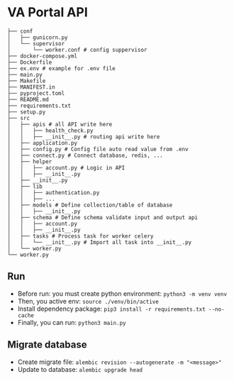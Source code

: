 # VA Portal API
```
├── conf
│   ├── gunicorn.py
│   └── supervisor
│       └── worker.conf # config suppervisor
├── docker-compose.yml
├── Dockerfile
├── ex.env # example for .env file
├── main.py
├── Makefile
├── MANIFEST.in
├── pyproject.toml
├── README.md
├── requirements.txt
├── setup.py
├── src
│   ├── apis # all API write here
│   │   ├── health_check.py
│   │   ├── __init__.py # routing api write here
│   ├── application.py
│   ├── config.py # Config file auto read value from .env
│   ├── connect.py # Connect database, redis, ...
│   ├── helper
│   │   ├── account.py # Logic in API
│   │   ├── __init__.py
│   ├── __init__.py
│   ├── lib
│   │   ├── authentication.py
│   │   ├── ...
│   ├── models # Define collection/table of database
│   │   ├── __init__.py
│   ├── schema # Define schema validate input and output api
│   │   ├── account.py
│   │   ├── __init__.py
│   ├── tasks # Process task for worker celery
│   │   └── __init__.py # Import all task into __init__.py
│   └── worker.py
└── worker.py
```

## Run
- Before run: you must create python environment: `python3 -m venv venv`
- Then, you active env: `source ./venv/bin/active`
- Install dependency package: `pip3 install -r requirements.txt --no-cache`
- Finally, you can run: `python3 main.py`

## Migrate database
- Create migrate file: `alembic revision --autogenerate -m "<message>"`
- Update to database: `alembic upgrade head`
